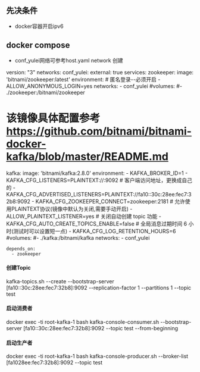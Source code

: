 ## 先决条件

-   docker容器开启ipv6

## docker compose

-   conf_yulei网络可参考host.yaml network 创建

version: "3"
networks:
  conf_yulei:
    external: true
services:
  zookeeper:
    image: 'bitnami/zookeeper:latest'
    environment:
      # 匿名登录--必须开启
      - ALLOW_ANONYMOUS_LOGIN=yes
    networks:
      - conf_yulei
    #volumes:
      #- ./zookeeper:/bitnami/zookeeper
  # 该镜像具体配置参考 https://github.com/bitnami/bitnami-docker-kafka/blob/master/README.md
  kafka:
    image: 'bitnami/kafka:2.8.0'
    environment:
      - KAFKA_BROKER_ID=1
      - KAFKA_CFG_LISTENERS=PLAINTEXT://:9092
      # 客户端访问地址，更换成自己的
      - KAFKA_CFG_ADVERTISED_LISTENERS=PLAINTEXT://fa10::30c:28ee:fec7:32b8:9092
      - KAFKA_CFG_ZOOKEEPER_CONNECT=zookeeper:2181
      # 允许使用PLAINTEXT协议(镜像中默认为关闭,需要手动开启)
      - ALLOW_PLAINTEXT_LISTENER=yes
      # 关闭自动创建 topic 功能
      - KAFKA_CFG_AUTO_CREATE_TOPICS_ENABLE=false
      # 全局消息过期时间 6 小时(测试时可以设置短一点)
      - KAFKA_CFG_LOG_RETENTION_HOURS=6
    #volumes:
      #- ./kafka:/bitnami/kafka
    networks:
      - conf_yulei

    depends_on:
      - zookeeper

#### 创建Topic

kafka-topics.sh --create --bootstrap-server [fa10::30c:28ee:fec7:32b8]:9092 --replication-factor 1 --partitions 1 --topic test

#### 启动消费者

docker  exec -ti root-kafka-1 bash
kafka-console-consumer.sh --bootstrap-server [fa10::30c:28ee:fec7:32b8]:9092 --topic test --from-beginning

#### 启动生产者

docker  exec -ti root-kafka-1 bash
kafka-console-producer.sh --broker-list [fa1028ee:fec7:32b8]:9092 --topic test
